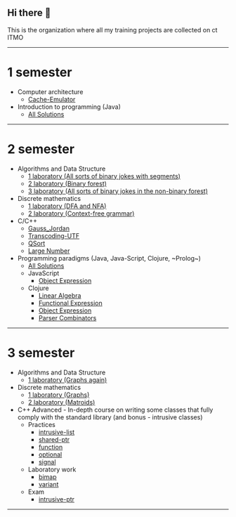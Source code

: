## Hi there 👋

This is the organization where all my training projects are collected on ct ITMO

---

# 1 semester
* Computer architecture
  * [Cache-Emulator](https://github.com/Nomad192-student-projects-ct-itmo/Cache-Emulator)
* Introduction to programming (Java)
  * [All Solutions](https://github.com/Nomad192-student-projects-ct-itmo/Java)

---

# 2 semester
* Algorithms and Data Structure
  * [1 laboratory (All sorts of binary jokes with segments)](https://github.com/Nomad192-student-projects-ct-itmo/2sem_AlgoLab_1)
  * [2 laboratory (Binary forest)](https://github.com/Nomad192-student-projects-ct-itmo/2sem_AlgoLab_2)
  * [3 laboratory (All sorts of binary jokes in the non-binary forest)](https://github.com/Nomad192-student-projects-ct-itmo/2sem_AlgoLab_3)
* Discrete mathematics
  * [1 laboratory (DFA and NFA)](https://github.com/Nomad192-student-projects-ct-itmo/2sem_DM_1)
  * [2 laboratory (Context-free grammar)](https://github.com/Nomad192-student-projects-ct-itmo/2sem_DM_2)
* C/C++
  * [Gauss_Jordan](https://github.com/Nomad192/gauss_jordan)
  * [Transcoding-UTF](https://github.com/Nomad192-student-projects-ct-itmo/Transcoding-UTF)
  * [QSort](https://github.com/Nomad192-student-projects-ct-itmo/QSort)
  * [Large Number](https://github.com/Nomad192-student-projects-ct-itmo/Large_Number)
* Programming paradigms (Java, Java-Script, Clojure, ~Prolog~)
  * [All Solutions](https://github.com/Nomad192-student-projects-ct-itmo/Paradigms)
  * JavaScript
    * [Object Expression](https://github.com/Nomad192-student-projects-ct-itmo/Object-Expression-JS)
  * Clojure
    * [Linear Algebra](https://github.com/Nomad192-student-projects-ct-itmo/Linear-Algebra-clj)
    * [Functional Expression](https://github.com/Nomad192-student-projects-ct-itmo/Functional-Expression-clj) 
    * [Object Expression](https://github.com/Nomad192-student-projects-ct-itmo/Object-Expression-clj)
    * [Parser Combinators](https://github.com/Nomad192-student-projects-ct-itmo/Parser-Combinators-clj)
---

# 3 semester
* Algorithms and Data Structure
  * [1 laboratory (Graphs again)](https://github.com/Nomad192-student-projects-ct-itmo/3sem_Algo_1)
* Discrete mathematics
  * [1 laboratory (Graphs)](https://github.com/Nomad192-student-projects-ct-itmo/3sem_DM_1)
  * [2 laboratory (Matroids)](https://github.com/Nomad192-student-projects-ct-itmo/3sem_DM_2)
* C++ Advanced - In-depth course on writing some classes that fully comply with the standard library (and bonus - intrusive classes) 
  * Practices
    * [intrusive-list](https://github.com/Nomad192-student-projects-ct-itmo/intrusive-list)
    * [shared-ptr](https://github.com/Nomad192-student-projects-ct-itmo/shared-ptr)
    * [function](https://github.com/Nomad192-student-projects-ct-itmo/function)
    * [optional](https://github.com/Nomad192-student-projects-ct-itmo/optional)
    * [signal](https://github.com/Nomad192-student-projects-ct-itmo/signal)
  * Laboratory work
    * [bimap](https://github.com/Nomad192/bimap)
    * [variant](https://github.com/Nomad192/variant)
  * Exam
    * [intrusive-ptr](https://github.com/Nomad192-student-projects-ct-itmo/intrusive-ptr)
---
